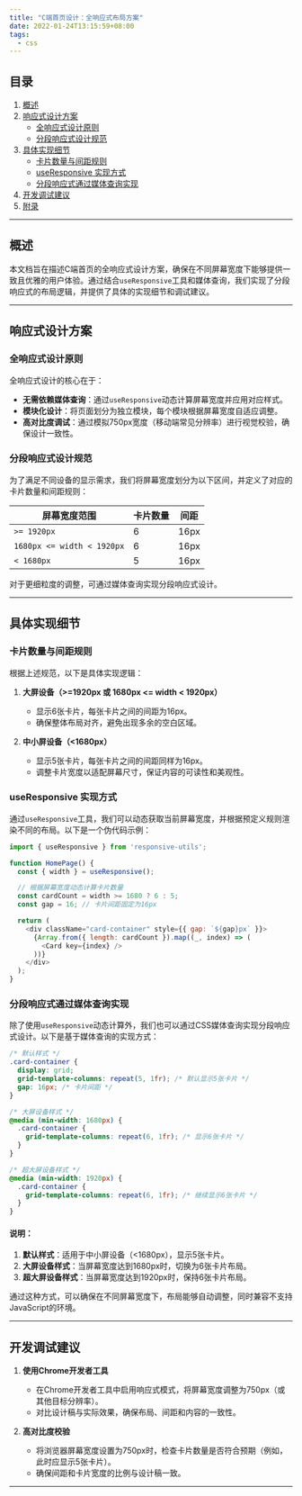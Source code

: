 ```yaml
---
title: "C端首页设计：全响应式布局方案"
date: 2022-01-24T13:15:59+08:00
tags:
  - css
---
```


## 目录
1. [概述](#概述)
2. [响应式设计方案](#响应式设计方案)
   - [全响应式设计原则](#全响应式设计原则)
   - [分段响应式设计规范](#分段响应式设计规范)
3. [具体实现细节](#具体实现细节)
   - [卡片数量与间距规则](#卡片数量与间距规则)
   - [useResponsive 实现方式](#useresponsive-实现方式)
   - [分段响应式通过媒体查询实现](#分段响应式通过媒体查询实现)
4. [开发调试建议](#开发调试建议)
5. [附录](#附录)

---

## 概述

本文档旨在描述C端首页的全响应式设计方案，确保在不同屏幕宽度下能够提供一致且优雅的用户体验。通过结合`useResponsive`工具和媒体查询，我们实现了分段响应式的布局逻辑，并提供了具体的实现细节和调试建议。

---

## 响应式设计方案

### 全响应式设计原则

全响应式设计的核心在于：
- **无需依赖媒体查询**：通过`useResponsive`动态计算屏幕宽度并应用对应样式。
- **模块化设计**：将页面划分为独立模块，每个模块根据屏幕宽度自适应调整。
- **高对比度调试**：通过模拟750px宽度（移动端常见分辨率）进行视觉校验，确保设计一致性。

### 分段响应式设计规范

为了满足不同设备的显示需求，我们将屏幕宽度划分为以下区间，并定义了对应的卡片数量和间距规则：

| 屏幕宽度范围        | 卡片数量 | 间距  |
|---------------------|----------|-------|
| `>= 1920px`         | 6        | 16px  |
| `1680px <= width < 1920px` | 6        | 16px  |
| `< 1680px`          | 5        | 16px  |

对于更细粒度的调整，可通过媒体查询实现分段响应式设计。

---

## 具体实现细节

### 卡片数量与间距规则

根据上述规范，以下是具体实现逻辑：

1. **大屏设备（>=1920px 或 1680px <= width < 1920px）**
   - 显示6张卡片，每张卡片之间的间距为16px。
   - 确保整体布局对齐，避免出现多余的空白区域。

2. **中小屏设备（<1680px）**
   - 显示5张卡片，每张卡片之间的间距同样为16px。
   - 调整卡片宽度以适配屏幕尺寸，保证内容的可读性和美观性。

### useResponsive 实现方式

通过`useResponsive`工具，我们可以动态获取当前屏幕宽度，并根据预定义规则渲染不同的布局。以下是一个伪代码示例：

```javascript
import { useResponsive } from 'responsive-utils';

function HomePage() {
  const { width } = useResponsive();

  // 根据屏幕宽度动态计算卡片数量
  const cardCount = width >= 1680 ? 6 : 5;
  const gap = 16; // 卡片间距固定为16px

  return (
    <div className="card-container" style={{ gap: `${gap}px` }}>
      {Array.from({ length: cardCount }).map((_, index) => (
        <Card key={index} />
      ))}
    </div>
  );
}
```

### 分段响应式通过媒体查询实现

除了使用`useResponsive`动态计算外，我们也可以通过CSS媒体查询实现分段响应式设计。以下是基于媒体查询的实现方式：

```css
/* 默认样式 */
.card-container {
  display: grid;
  grid-template-columns: repeat(5, 1fr); /* 默认显示5张卡片 */
  gap: 16px; /* 卡片间距 */
}

/* 大屏设备样式 */
@media (min-width: 1680px) {
  .card-container {
    grid-template-columns: repeat(6, 1fr); /* 显示6张卡片 */
  }
}

/* 超大屏设备样式 */
@media (min-width: 1920px) {
  .card-container {
    grid-template-columns: repeat(6, 1fr); /* 继续显示6张卡片 */
  }
}
```

#### 说明：
1. **默认样式**：适用于中小屏设备（<1680px），显示5张卡片。
2. **大屏设备样式**：当屏幕宽度达到1680px时，切换为6张卡片布局。
3. **超大屏设备样式**：当屏幕宽度达到1920px时，保持6张卡片布局。

通过这种方式，可以确保在不同屏幕宽度下，布局能够自动调整，同时兼容不支持JavaScript的环境。

---

## 开发调试建议

1. **使用Chrome开发者工具**
   - 在Chrome开发者工具中启用响应式模式，将屏幕宽度调整为750px（或其他目标分辨率）。
   - 对比设计稿与实际效果，确保布局、间距和内容的一致性。

2. **高对比度校验**
   - 将浏览器屏幕宽度设置为750px时，检查卡片数量是否符合预期（例如，此时应显示5张卡片）。
   - 确保间距和卡片宽度的比例与设计稿一致。

---